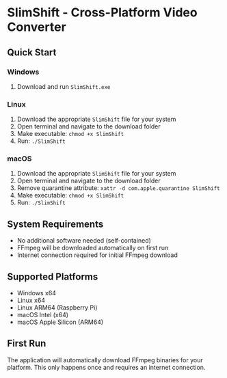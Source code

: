 ﻿# SlimShift - Cross-Platform Video Converter

## Quick Start

### Windows
1. Download and run `SlimShift.exe`

### Linux
1. Download the appropriate `SlimShift` file for your system
2. Open terminal and navigate to the download folder
3. Make executable: `chmod +x SlimShift`
4. Run: `./SlimShift`

### macOS
1. Download the appropriate `SlimShift` file for your system
2. Open terminal and navigate to the download folder
3. Remove quarantine attribute: `xattr -d com.apple.quarantine SlimShift`
4. Make executable: `chmod +x SlimShift`
5. Run: `./SlimShift`

## System Requirements
- No additional software needed (self-contained)
- FFmpeg will be downloaded automatically on first run
- Internet connection required for initial FFmpeg download

## Supported Platforms
- Windows x64
- Linux x64
- Linux ARM64 (Raspberry Pi)
- macOS Intel (x64)
- macOS Apple Silicon (ARM64)

## First Run
The application will automatically download FFmpeg binaries for your platform.
This only happens once and requires an internet connection.